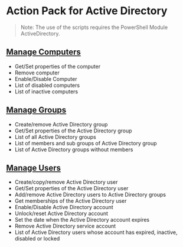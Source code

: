 # Action Pack for Active Directory

> Note: The use of the scripts requires the PowerShell Module ActiveDirectory.

## [Manage Computers](./Computers)

+ Get/Set properties of the computer
+ Remove computer
+ Enable/Disable Computer
+ List of disabled computers
+ List of inactive computers

## [Manage Groups](./Groups)

+ Create/remove Active Directory group
+ Get/Set properties of the Active Directory group 
+ List of all Active Directory groups
+ List of members and sub groups of Active Directory group
+ List of Active Directory groups without members

## [Manage Users](./Users)

+ Create/copy/remove Active Directory user
+ Get/Set properties of the Active Directory user
+ Add/remove Active Directory users to Active Directory groups
+ Get memberships of the Active Directory user
+ Enable/Disable Active Directory account
+ Unlock/reset Active Directory account
+ Set the date when the Active Directory account expires
+ Remove Active Directory service account
+ List of Active Directory users whose account has expired, inactive, disabled or locked
